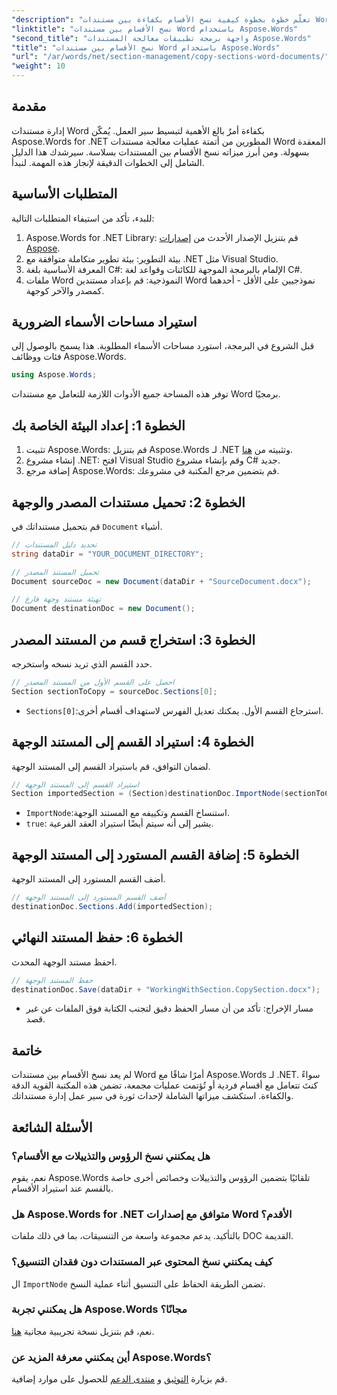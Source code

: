 ```yaml
---
"description": "تعلّم خطوة بخطوة كيفية نسخ الأقسام بكفاءة بين مستندات Word باستخدام Aspose.Words لـ .NET. يغطي هذا الدليل المفصل المتطلبات الأساسية، وأمثلة التعليمات البرمجية، والنصائح المتقدمة، والأسئلة الشائعة."
"linktitle": "نسخ الأقسام بين مستندات Word باستخدام Aspose.Words"
"second_title": "واجهة برمجة تطبيقات معالجة المستندات Aspose.Words"
"title": "نسخ الأقسام بين مستندات Word باستخدام Aspose.Words"
"url": "/ar/words/net/section-management/copy-sections-word-documents/"
"weight": 10
---
```


## مقدمة

إدارة مستندات Word بكفاءة أمرٌ بالغ الأهمية لتبسيط سير العمل. يُمكّن Aspose.Words for .NET المطورين من أتمتة عمليات معالجة مستندات Word المعقدة بسهولة. ومن أبرز ميزاته نسخ الأقسام بين المستندات بسلاسة. سيرشدك هذا الدليل الشامل إلى الخطوات الدقيقة لإنجاز هذه المهمة. لنبدأ.

## المتطلبات الأساسية

للبدء، تأكد من استيفاء المتطلبات التالية:

1. Aspose.Words for .NET Library: قم بتنزيل الإصدار الأحدث من [إصدارات Aspose](https://releases.aspose.com/words/net/).
2. بيئة التطوير: بيئة تطوير متكاملة متوافقة مع .NET مثل Visual Studio.
3. المعرفة الأساسية بلغة C#: الإلمام بالبرمجة الموجهة للكائنات وقواعد لغة C#.
4. ملفات Word النموذجية: قم بإعداد مستندين Word نموذجيين على الأقل - أحدهما كمصدر والآخر كوجهة.

## استيراد مساحات الأسماء الضرورية

قبل الشروع في البرمجة، استورد مساحات الأسماء المطلوبة. هذا يسمح بالوصول إلى فئات ووظائف Aspose.Words.

```csharp
using Aspose.Words;
```

توفر هذه المساحة جميع الأدوات اللازمة للتعامل مع مستندات Word برمجيًا.

## الخطوة 1: إعداد البيئة الخاصة بك

1. تثبيت Aspose.Words: قم بتنزيل Aspose.Words لـ .NET وتثبيته من [هنا](https://releases.aspose.com/words/net/).
2. إنشاء مشروع .NET: افتح Visual Studio وقم بإنشاء مشروع C# جديد.
3. إضافة مرجع Aspose.Words: قم بتضمين مرجع المكتبة في مشروعك.

## الخطوة 2: تحميل مستندات المصدر والوجهة

قم بتحميل مستنداتك في `Document` أشياء.

```csharp
// تحديد دليل المستندات
string dataDir = "YOUR_DOCUMENT_DIRECTORY";

// تحميل المستند المصدر
Document sourceDoc = new Document(dataDir + "SourceDocument.docx");

// تهيئة مستند وجهة فارغ
Document destinationDoc = new Document();
```

## الخطوة 3: استخراج قسم من المستند المصدر

حدد القسم الذي تريد نسخه واستخرجه.

```csharp
// احصل على القسم الأول من المستند المصدر
Section sectionToCopy = sourceDoc.Sections[0];
```

- `Sections[0]`:استرجاع القسم الأول. يمكنك تعديل الفهرس لاستهداف أقسام أخرى.

## الخطوة 4: استيراد القسم إلى المستند الوجهة

لضمان التوافق، قم باستيراد القسم إلى المستند الوجهة.

```csharp
// استيراد القسم إلى المستند الوجهة
Section importedSection = (Section)destinationDoc.ImportNode(sectionToCopy, true);
```

- `ImportNode`:استنساخ القسم وتكييفه مع المستند الوجهة.
- `true`: يشير إلى أنه سيتم أيضًا استيراد العقد الفرعية.

## الخطوة 5: إضافة القسم المستورد إلى المستند الوجهة

أضف القسم المستورد إلى المستند الوجهة.

```csharp
// أضف القسم المستورد إلى المستند الوجهة
destinationDoc.Sections.Add(importedSection);
```

## الخطوة 6: حفظ المستند النهائي

احفظ مستند الوجهة المحدث.

```csharp
// حفظ المستند الوجهة
destinationDoc.Save(dataDir + "WorkingWithSection.CopySection.docx");
```

- مسار الإخراج: تأكد من أن مسار الحفظ دقيق لتجنب الكتابة فوق الملفات عن غير قصد.

## خاتمة

لم يعد نسخ الأقسام بين مستندات Word أمرًا شاقًا مع Aspose.Words لـ .NET. سواءً كنتَ تتعامل مع أقسام فردية أو تُؤتمت عمليات مجمعة، تضمن هذه المكتبة القوية الدقة والكفاءة. استكشف ميزاتها الشاملة لإحداث ثورة في سير عمل إدارة مستنداتك.

## الأسئلة الشائعة

### هل يمكنني نسخ الرؤوس والتذييلات مع الأقسام؟
نعم، يقوم Aspose.Words تلقائيًا بتضمين الرؤوس والتذييلات وخصائص أخرى خاصة بالقسم عند استيراد الأقسام.

### هل Aspose.Words for .NET متوافق مع إصدارات Word الأقدم؟
بالتأكيد. يدعم مجموعة واسعة من التنسيقات، بما في ذلك ملفات DOC القديمة.

### كيف يمكنني نسخ المحتوى عبر المستندات دون فقدان التنسيق؟
ال `ImportNode` تضمن الطريقة الحفاظ على التنسيق أثناء عملية النسخ.

### هل يمكنني تجربة Aspose.Words مجانًا؟
نعم، قم بتنزيل نسخة تجريبية مجانية [هنا](https://releases.aspose.com/).

### أين يمكنني معرفة المزيد عن Aspose.Words؟
قم بزيارة [التوثيق](https://reference.aspose.com/words/net/) و [منتدى الدعم](https://forum.aspose.com/c/words/8) للحصول على موارد إضافية.